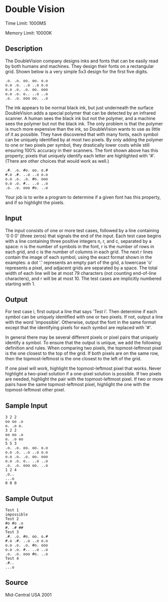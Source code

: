 # Double Vision

Time Limit: 1000MS

Memory Limit: 10000K


## Description

The DoubleVision company designs inks and fonts that can be easily read by both humans and machines. They design their fonts on a rectangular grid. Shown below is a very simple 5x3 design for the first five digits.

```
.o. .o. oo. oo. o.o
o.o .o. ..o ..o o.o
o.o .o. .o. oo. ooo
o.o .o. o.. ..o ..o
.o. .o. ooo oo. ..o
```

The ink appears to be normal black ink, but just underneath the surface DoubleVision adds a special polymer that can be detected by an infrared scanner. A human sees the black ink but not the polymer, and a machine sees the polymer but not the black ink. The only problem is that the polymer is much more expensive than the ink, so DoubleVision wants to use as little of it as possible. They have discovered that with many fonts, each symbol can be uniquely identified by at most two pixels. By only adding the polymer to one or two pixels per symbol, they drastically lower costs while still ensuring 100% accuracy in their scanners. The font shown above has this property; pixels that uniquely identify each letter are highlighted with '#'. (There are other choices that would work as well.)

```
.#. .o. #o. oo. o.#
#.o .#. ..o ..o o.o
o.o .o. .o. #o. ooo
o.o .o. #.. ..o ..o
.o. .o. ooo #o. ..o
```

Your job is to write a program to determine if a given font has this property, and if so highlight the pixels.


## Input

The input consists of one or more test cases, followed by a line containing '0 0 0' (three zeros) that signals the end of the input. Each test case begins with a line containing three positive integers n, r, and c, separated by a space: n is the number of symbols in the font, r is the number of rows in each grid, and c is the number of columns in each grid. The next r lines contain the image of each symbol, using the exact format shown in the examples: a dot '.' represents an empty part of the grid, a lowercase 'o' represents a pixel, and adjacent grids are separated by a space. The total width of each line will be at most 79 characters (not counting end-of-line characters), and r will be at most 10. The test cases are implicitly numbered starting with 1.


## Output

For test case i, first output a line that says 'Test i'. Then determine if each symbol can be uniquely identified with one or two pixels. If not, output a line with the word 'impossible'. Otherwise, output the font in the same format except that the identifying pixels for each symbol are replaced with '#'.

In general there may be several different pixels or pixel pairs that uniquely identify a symbol. To ensure that the output is unique, we add the following definition and rules. When comparing two pixels, the topmost-leftmost pixel is the one closest to the top of the grid. If both pixels are on the same row, then the topmost-leftmost is the one closest to the left of the grid.

If one pixel will work, highlight the topmost-leftmost pixel that works. Never highlight a two-pixel solution if a one-pixel solution is possible. If two pixels are needed, highlight the pair with the topmost-leftmost pixel. If two or more pairs have the same topmost-leftmost pixel, highlight the one with the topmost-leftmost other pixel.


## Sample Input

```
3 2 2
oo oo .o
o. .o o.
3 2 2
oo oo .o
o. .o oo
5 5 3
.o. .o. oo. oo. o.o
o.o .o. ..o ..o o.o
o.o .o. .o. oo. ooo
o.o .o. o.. ..o ..o
.o. .o. ooo oo. ..o
1 2 4
.o..
...o
0 0 0
```


## Sample Output

```
Test 1
impossible
Test 2
#o #o .o
#. .# ##
Test 3
.#. .o. #o. oo. o.#
#.o .#. ..o ..o o.o
o.o .o. .o. #o. ooo
o.o .o. #.. ..o ..o
.o. .o. ooo #o. ..o
Test 4
.#..
...o
```


## Source

Mid-Central USA 2001
